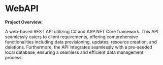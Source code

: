 # WebAPI

<b>Project Overview:</b>
<p>
A web-based REST API utilizing C# and ASP.NET Core framework. This API seamlessly caters to client requirements, offering comprehensive functionalities including data provisioning, updates, resource creation, and deletions. Furthermore, the API integrates seamlessly with a pre-seeded local database, ensuring a seamless and efficient data management process.
</p>

